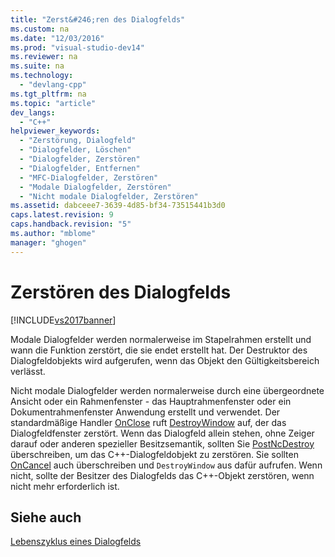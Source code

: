 ```yaml
---
title: "Zerst&#246;ren des Dialogfelds"
ms.custom: na
ms.date: "12/03/2016"
ms.prod: "visual-studio-dev14"
ms.reviewer: na
ms.suite: na
ms.technology: 
  - "devlang-cpp"
ms.tgt_pltfrm: na
ms.topic: "article"
dev_langs: 
  - "C++"
helpviewer_keywords: 
  - "Zerstörung, Dialogfeld"
  - "Dialogfelder, Löschen"
  - "Dialogfelder, Zerstören"
  - "Dialogfelder, Entfernen"
  - "MFC-Dialogfelder, Zerstören"
  - "Modale Dialogfelder, Zerstören"
  - "Nicht modale Dialogfelder, Zerstören"
ms.assetid: dabceee7-3639-4d85-bf34-73515441b3d0
caps.latest.revision: 9
caps.handback.revision: "5"
ms.author: "mblome"
manager: "ghogen"
---
```

# Zerst&#246;ren des Dialogfelds
[!INCLUDE[vs2017banner](../assembler/inline/includes/vs2017banner.md)]

Modale Dialogfelder werden normalerweise im Stapelrahmen erstellt und wann die Funktion zerstört, die sie endet erstellt hat.  Der Destruktor des Dialogfeldobjekts wird aufgerufen, wenn das Objekt den Gültigkeitsbereich verlässt.  
  
 Nicht modale Dialogfelder werden normalerweise durch eine übergeordnete Ansicht oder ein Rahmenfenster \- das Hauptrahmenfenster oder ein Dokumentrahmenfenster Anwendung erstellt und verwendet.  Der standardmäßige Handler [OnClose](../Topic/CWnd::OnClose.md) ruft [DestroyWindow](../Topic/CWnd::DestroyWindow.md) auf, der das Dialogfeldfenster zerstört.  Wenn das Dialogfeld allein stehen, ohne Zeiger darauf oder anderen spezieller Besitzsemantik, sollten Sie [PostNcDestroy](../Topic/CWnd::PostNcDestroy.md) überschreiben, um das C\+\+\-Dialogfeldobjekt zu zerstören.  Sie sollten [OnCancel](../Topic/CDialog::OnCancel.md) auch überschreiben und `DestroyWindow` aus dafür aufrufen.  Wenn nicht, sollte der Besitzer des Dialogfelds das C\+\+\-Objekt zerstören, wenn nicht mehr erforderlich ist.  
  
## Siehe auch  
 [Lebenszyklus eines Dialogfelds](../mfc/life-cycle-of-a-dialog-box.md)